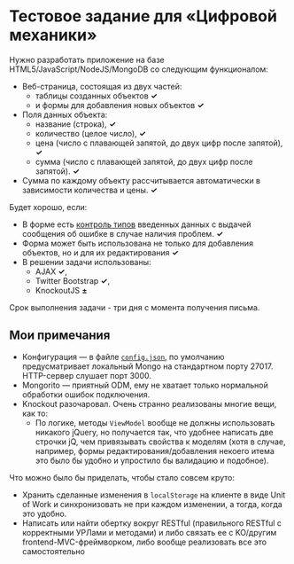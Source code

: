 Тестовое задание для «Цифровой механики»
========================================
Нужно разработать приложение на базе HTML5/JavaScript/NodeJS/MongoDB
со следующим функционалом:

- Веб-страница, состоящая из двух частей: 
	- таблицы созданных объектов **✓**
	- и формы для добавления новых объектов **✓**
- Поля данных объекта:
	- название (строка), **✓**
	- количество (целое число), **✓**
	- цена (число с плавающей запятой, до двух цифр после запятой), **✓**
	- сумма (число с плавающей запятой, до двух цифр после запятой). **✓**
- Сумма по каждому объекту рассчитывается автоматически в зависимости 
количества и цены. **✓**

Будет хорошо, если:

- В форме есть [контроль типов](https://github.com/kix/DI-test/blob/knockout/models.js#L11) введенных данных с выдачей сообщения
об ошибке в случае наличия проблем. **✓**
- Форма может быть использована не только для добавления объектов,
но и для их редактирования **✓**
- В решении задачи использованы:
	- AJAX **✓**, 
	- Twitter Bootstrap **✓**, 
	- KnockoutJS **±**

Срок выполнения задачи - три дня с момента получения письма.

Мои примечания
--------------

- Конфигурация — в файле [```config.json```](https://github.com/kix/DI-test/blob/knockout/config.json), по умолчанию предусматривает локальный Mongo на стандартном порту  27017. HTTP-сервер слушает порт 3000.
- Mongorito — приятный ODM, ему не хватает только нормальной обработки ошибок подключения.
- Knockout разочаровал. Очень странно реализованы многие вещи, как то:
	- По логике, методы ```ViewModel``` вообще не должны использовать никакого jQuery, но получается так, что удобнее написать две строчки jQ, чем привязывать свойства к моделям (хотя в случае, например, формы редактирования/добавления некоего итема это было бы удобно и упростило бы валидацию и подобное).

	
Что можно было бы приделать, чтобы стало совсем круто:

- Хранить сделанные изменения в ```localStorage``` на клиенте в виде Unit of Work и синхронизовать не при каждом изменении, а тогда, когда это удобно.
- Написать или найти обертку вокруг RESTful (правильного RESTful с корректными УРЛами и методами) и либо связать ее с KO/другим frontend-MVC-фреймворком, либо вообще реализовать все это самостоятельно